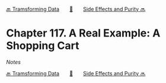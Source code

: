 [🔙 Tramsforming Data][previous-chapter]&nbsp;&nbsp;&nbsp;&nbsp;&nbsp;&nbsp;&nbsp;[🏡][readme]&nbsp;&nbsp;&nbsp;&nbsp;&nbsp;&nbsp;&nbsp;[Side Effects and Purity 🔜][upcoming-chapter]

# Chapter 117. A Real Example: A Shopping Cart

_Notes_

[🔙 Tramsforming Data][previous-chapter]&nbsp;&nbsp;&nbsp;&nbsp;&nbsp;&nbsp;&nbsp;[🏡][readme]&nbsp;&nbsp;&nbsp;&nbsp;&nbsp;&nbsp;&nbsp;[Side Effects and Purity 🔜][upcoming-chapter]

[readme]: README.md
[previous-chapter]: ch116-tramsforming-data.md
[upcoming-chapter]: ch118-side-effects-and-purity.md